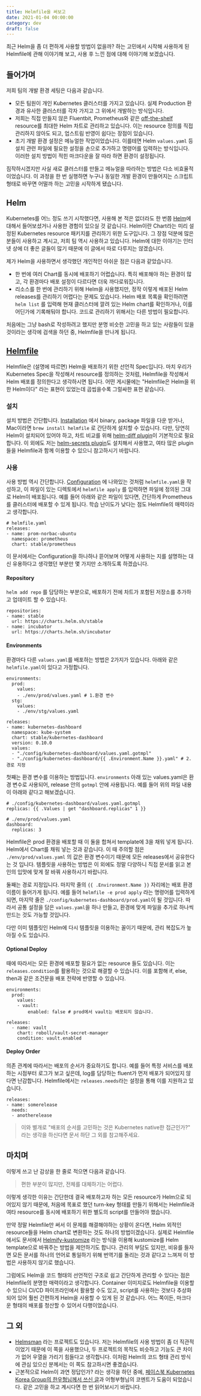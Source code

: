 ```yaml
---
title: Helmfile을 써보고
date: 2021-01-04 00:00:00
category: dev
draft: false
---
```


최근 Helm을 좀 더 편하게 사용할 방법이 없을까? 하는 고민에서 시작해 사용하게 된 Helmfile에 관해 이야기해 보고, 사용 후 느낀 점에 대해 이야기해 보겠습니다.

## 들어가며

저희 팀의 개발 환경 세팅은 다음과 같습니다.

- 모든 팀원이 개인 Kubernetes 클러스터를 가지고 있습니다. 실제 Production 환경과 유사한 클러스터를 각자 가지고 그 위에서 개발하는 방식입니다.
- 저희는 직접 만들지 않은 Fluentbit, Prometheus와 같은 [off-the-shelf](https://www.quora.com/What-is-the-meaning-of-off-the-shelf-software) resource를 최대한 Helm 차트로 관리하고 있습니다. 이는 resource 정의를 직접 관리하지 않아도 되고, 업스트림 반영이 쉽다는 장점이 있습니다.
- 초기 개발 환경 설정은 메뉴얼한 작업이었습니다. 이를테면 Helm `values.yaml` 등 설치 관련 파일에 필요한 설정을 손으로 추가하고 명령어를 입력하는 방식입니다. 이러한 설치 방법이 적힌 마크다운을 잘 따라 하면 환경이 설정됩니다.

짐작하시겠지만 사실 새로 클러스터를 만들고 메뉴얼을 따라하는 방법은 다소 비효율적이었습니다. 이 과정을 한 번 실행하면 누구나 동일한 개발 환경이 만들어지는 스크립트 형태로 바꾸면 어떨까 하는 고민을 시작하게 됐습니다.

## Helm

Kubernetes를 어느 정도 쓰기 시작했다면, 사용해 본 적은 없더라도 한 번쯤 [Helm](https://Helm.sh)에 대해서 들어보셨거나 사용한 경험이 있으실 것 같습니다. Helm이란 Chart라는 미리 설정된 Kubernetes resource 패키지를 관리하기 위한 도구입니다. 그 장점 덕분에 많은 분들이 사용하고 계시고, 저희 팀 역시 사용하고 있습니다. Helm에 대한 이야기는 인터넷 상에 더 좋은 글들이 많기 때문에 이 글에서 따로 다루지는 않겠습니다.

제가 Helm을 사용하면서 생각했던 개인적인 아쉬운 점은 다음과 같았습니다.

- 한 번에 여러 Chart를 동시에 배포하기 어렵습니다. 특히 배포해야 하는 환경이 많고, 각 환경마다 배포 설정이 다르다면 더욱 까다로워집니다.
- 리소스를 한 번에 관리하기 위해 Helm을 사용했지만, 정작 이렇게 배포된 Helm releases를 관리하기 어렵다는 문제도 있습니다. Helm 배포 목록을 확인하려면 `helm list` 를 입력해 현재 클러스터에 깔려 있는 Helm chart를 확인하거나, 이를 어딘가에 기록해둬야 합니다. 코드로 관리하기 위해서는 다른 방법이 필요합니다.

처음에는 그냥 bash로 작성하려고 했지만 분명 비슷한 고민을 하고 있는 사람들이 있을 것이라는 생각에 검색을 하던 중, Helmfile을 만나게 됩니다.

## [Helmfile](https://github.com/helmfile/helmfile)

Helmfile은 (설명에 따르면) Helm을 배포하기 위한 선언적 Spec입니다. 마치 우리가 Kubernetes Spec을 작성해서 resource를 정의하는 것처럼, Helmfile을 작성해서 Helm 배포를 정의한다고 생각하시면 됩니다. 어떤 게시물에는 "Helmfile은 Helm을 위한 Helm이다" 라는 표현이 있었는데 곱씹을수록 그럴싸한 표현 같습니다.

### 설치

설치 방법은 간단합니다. [Installation](https://github.com/helmfile/helmfile#installation) 에서 binary, package 파일을 다운 받거나, Mac이라면 `brew install helmfile` 로 간단하게 설치할 수 있습니다. 다만, 당연히 Helm이 설치되어 있어야 하고, 차트 비교를 위해 [helm-diff plugin](https://github.com/databus23/helm-diff)이 기본적으로 필요합니다. 이 외에도 저는 [helm-secrets plugin](https://github.com/jkroepke/helm-secrets)도 설치해서 사용했고, 여타 많은 plugin들을 Helmfile과 함께 이용할 수 있으니 참고하시기 바랍니다.

### 사용

사용 방법 역시 간단합니다. [Configuration](https://helmfile.readthedocs.io/en/latest/#configuration) 에 나와있는 것처럼 `helmfile.yaml`을 작성하고, 이 파일이 있는 디렉토에서 `helmfile apply` 를 입력하면 파일에 정의된 그대로 Helm이 배포됩니다. 예를 들어 아래와 같은 파일이 있다면, 간단하게 Prometheus를 클러스터에 배포할 수 있게 됩니다. 학습 난이도가 낮다는 점도 Helmfile의 매력이라고 생각합니다.

```
# helmfile.yaml
releases:
- name: prom-norbac-ubuntu
  namespace: prometheus
  chart: stable/prometheus
```

이 문서에서는 Configuration을 하나하나 뜯어보며 어떻게 사용하는 지를 설명하는 대신 유용하다고 생각했던 부분만 몇 가지만 소개하도록 하겠습니다.

#### Repository

`helm add repo` 를 담당하는 부분으로, 배포하기 전에 차트가 포함된 저장소를 추가하고 업데이트 할 수 있습니다.

```
repositories:
- name: stable
  url: https://charts.helm.sh/stable
- name: incubator
  url: https://charts.helm.sh/incubator
```

#### Environments

환경마다 다른 `values.yaml`를 배포하는 방법은 2가지가 있습니다. 아래와 같은 `helmfile.yaml`이 있다고 가정합니다.

```
environments:
  prod:
    values:
    - ./env/prod/values.yaml # 1.환경 변수
  stg:
    values:
    - ./env/stg/values.yaml

releases:
- name: kubernetes-dashboard
  namespace: kube-system
  chart: stable/kubernetes-dashboard
  version: 0.10.0
  values:
  - "./config/kubernetes-dashboard/values.yaml.gotmpl"
  - "./config/kubernetes-dashboard/{{ .Environment.Name }}.yaml" # 2.경로 지정
```

첫째는 환경 변수를 이용하는 방법입니다. `environments` 아래 있는 values.yaml은 환경 변수로 사용되어, release 안의 `gotmpl` 안에 사용됩니다. 예를 들어 위의 파일 내용이 아래와 같다고 해보겠습니다.

```
# ./config/kubernetes-dashboard/values.yaml.gotmpl
replicas: {{ .Values | get "dashboard.replicas" 1 }}
```

```
# ./env/prod/values.yaml
dashboard:
  replicas: 3
```

Helmfile은 prod 환경을 배포할 때 이 둘을 합쳐서 template에 3을 채워 넣게 됩니다. Helm에서 Chart를 채워 넣는 것과 같습니다. 이 때 주의할 점은 `./env/prod/values.yaml` 의 값은 환경 변수이기 때문에 모든 releases에서 공유한다는 것 입니다. 템플릿을 사용하는 방법은 이 외에도 정말 다양하니 직접 문서를 읽고 본인의 입맛에 맞게 잘 바꿔 사용하시기 바랍니다.

둘째는 경로 지정입니다. 마지막 줄의 `{{ .Environment.Name }}` 자리에는 배포 환경 이름이 들어가게 됩니다. 예를 들어 `helmfile -e prod apply` 라는 명령어를 입력하게 되면, 마지막 줄은 `./config/kubernetes-dashboard/prod.yaml`이 될 것입니다. 따라서 공통 설정을 담은 `values.yaml`을 하나 만들고, 환경에 맞게 파일을 추가로 하나씩 만드는 것도 가능할 것입니다.

다만 이미 템플릿인 Helm에 다시 템플릿을 이용하는 꼴이기 때문에, 관리 복잡도가 높아질 수도 있습니다.

#### Optional Deploy

때에 따라서는 모든 환경에 배포할 필요가 없는 resource 들도 있습니다. 이는 `releases.condition`를 활용하는 것으로 해결할 수 있습니다. 이를 포함해 if, else, then과 같은 조건문을 배포 전략에 반영할 수 있습니다.

```
environments:
  prod:
    values:
    - vault:
        enabled: false # prod에서 vault는 배포되지 않습니다.

releases:
  - name: vault
    chart: roboll/vault-secret-manager
    condition: vault.enabled
```

#### Deploy Order

의존 관계에 따라서는 배포의 순서가 중요하기도 합니다. 예를 들어 특정 서비스를 배포하는 시점부터 로그가 보고 싶은데, log를 담당하는 fluent가 먼저 배포가 되어있지 않다면 난감합니다. Helmfile에서는 `releases.needs`라는 설정을 통해 이를 지원하고 있습니다.

```
releases:
- name: somerelease
  needs:
  - anotherelease
```

> 이와 별개로 "배포의 순서를 고민하는 것은 Kubernetes native한 접근인가?" 라는 생각을 하신다면 문서 하단 그 외를 참고해주세요.

## 마치며

이렇게 쓰고 난 감상을 한 줄로 적으면 다음과 같습니다.

> 편한 부분이 많지만, 전체를 대체하기는 어렵다.

이렇게 생각한 이유는 간단한데 결국 배포하고자 하는 모든 resource가 Helm으로 되어있지 않기 때문에, 처음에 목표로 했던 turn-key 형태를 만들기 위해서는 Helmfile과 여타 resource를 동시에 배포하기 위한 별도의 script를 만들어야 했습니다.

만약 정말 Helmfile만 써서 이 문제를 해결해야하는 상황이 온다면, Helm 외적인 resource들을 Helm chart로 변환하는 것도 하나의 방법이겠습니다. 실제로 Helmfile에서도 문서에서 [Helmify-kustomize](https://gist.github.com/mumoshu/f9d0bd98e0eb77f636f79fc2fb130690) 라는 방식을 이용해 kustomize를 Helm template으로 바꿔주는 방법을 제안하기도 합니다. 관리의 부담도 있지만, 비유를 들자면 모든 문서를 하나의 언어로 통일하기 위해 번역기를 돌리는 것과 같다고 느껴져 이 방법은 사용하지 않기로 했습니다.

그럼에도 Helm을 코드 형태의 선언적인 구조로 쉽고 간단하게 관리할 수 있다는 점은 Helmfile의 분명한 매력이라고 생각합니다. Container 이미지로도 Helmfile을 이용할 수 있으니 CI/CD 파이프라인에서 활용할 수도 있고, script를 사용하는 것보다 추상화되어 있어 훨씬 간편하게 Helm을 사용할 수 있게 된 것 같습니다. 어느 쪽이든, 마크다운 형태의 배포를 청산할 수 있어서 다행이었습니다.

## 그 외

- [Helmsman](https://github.com/Praqma/Helmsman) 라는 프로젝트도 있습니다. 저는 Helmfile의 사용 방법이 좀 더 직관적이었기 때문에 이 쪽을 사용했으나, 두 프로젝트의 목적도 비슷하고 기능도 큰 차이가 없어 우열을 가리기 힘들다고 생각합니다. 이처럼 Helm의 코드 형태 관리 방식에 관심 있으신 분께서는 이 쪽도 참고하시면 좋겠습니다.
- 근본적으로 Helm이 과연 정답인가? 라는 생각을 하던 중에, [페이스북 Kubernetes Korea Group의 한우형님께서 쓰신 글](https://www.facebook.com/groups/k8skr/permalink/2651428451805478/)과 어형부형님의 코멘트가 도움이 되었습니다. 같은 고민을 하고 계시다면 한 번 읽어보시기 바랍니다.
